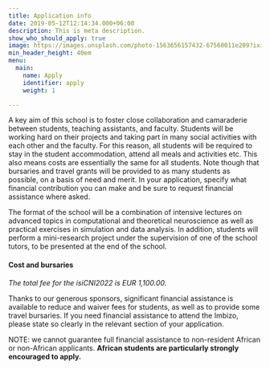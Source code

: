 ```yaml
---
title: Application info
date: 2019-05-12T12:14:34.000+06:00
description: This is meta description.
show_who_should_apply: true
image: https://images.unsplash.com/photo-1563656157432-67560011e209?ixid=MnwxMjA3fDB8MHxwaG90by1wYWdlfHx8fGVufDB8fHx8&ixlib=rb-1.2.1&auto=format&fit=crop&w=1489&q=80
min_header_height: 40em
menu:
  main:
    name: Apply
    identifier: apply
    weight: 1

---
```

A key aim of this school is to foster close collaboration and camaraderie between students, teaching assistants, and faculty. Students will be working hard on their projects and taking part in many social activities with each other and the faculty. For this reason, all students will be required to stay in the student accommodation, attend all meals and activities etc. This also means costs are essentially the same for all students. Note though that bursaries and travel grants will be provided to as many students as possible, on a basis of need and merit. In your application, specify what financial contribution you can make and be sure to request financial assistance where asked.

The format of the school will be a combination of intensive lectures on advanced topics in computational and theoretical neuroscience as well as practical exercises in simulation and data analysis. In addition, students will perform a mini-research project under the supervision of one of the school tutors, to be presented at the end of the school.

#### Cost and bursaries

_The total fee for the isiCNI2022 is EUR 1,100.00._

Thanks to our generous sponsors, significant financial assistance is available to reduce and waiver fees for students, as well as to provide some travel bursaries. If you need financial assistance to attend the Imbizo, please state so clearly in the relevant section of your application. 

NOTE: we cannot guarantee full financial assistance to non-resident African or non-African applicants. **African students are particularly strongly encouraged to apply.**
